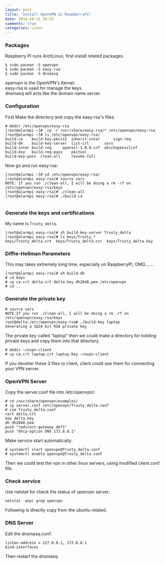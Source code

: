 ```yaml
---
layout: post
title: "Install OpenVPN in RaspberryPI"
date: 2014-10-21 20:35
comments: true
categories: Linux
---
```

### Packages
Raspberry PI runs ArchLinux, first install related packages.   

```
$ sudo pacman -S openvpn
$ sudo pacman -S easy-rsa
$ sudo pacman -S dnsmasq

```
openvpn is the OpenVPN's Kernel.    
easy-rsa is used for manage the keys.    
dnsmasq will acts like the domain name server.   
### Configuration
First Make the directory and copy the easy-rsa's files:   

```
# mkdir /etc/openvpn/easy-rsa
[root@alarmpi ~]#  cp -r /usr/share/easy-rsa/* /etc/openvpn/easy-rsa
[root@alarmpi ~]# ls /etc/openvpn/easy-rsa/
build-ca	build-key-pkcs12  inherit-inter      sign-req
build-dh	build-key-server  list-crl	     vars
build-inter	build-req	  openssl-1.0.0.cnf  whichopensslcnf
build-key	build-req-pass	  pkitool
build-key-pass	clean-all	  revoke-full

```
Now go and run easy-rsa:    

```
[root@alarmpi ~]# cd /etc/openvpn/easy-rsa/
[root@alarmpi easy-rsa]# source vars
NOTE: If you run ./clean-all, I will be doing a rm -rf on /etc/openvpn/easy-rsa/keys
[root@alarmpi easy-rsa]# ./clean-all 
[root@alarmpi easy-rsa]# ./build-ca


```

### Generate the keys and certifications
My name is `Trusty_delta`.    

```
[root@alarmpi easy-rsa]# sh build-key-server Trusty_delta
[root@alarmpi easy-rsa]# ls keys/Trusty_*
keys/Trusty_delta.crt  keys/Trusty_delta.csr  keys/Trusty_delta.key

```
### Diffie-Hellman Parameters
This may takes extremely long time, especially on RaspberryPI, OMG.......

```
[root@alarmpi easy-rsa]# sh build-dh 
# cd keys
# cp ca.crt delta.crt delta.key dh2048.pem /etc/openvpn
# cd ..

```
### Generate the private key

```
# source vars
NOTE:If you run ./clean-all, I will be doing a rm -rf on /etc/openvpn/easy-rsa/keys
root@delta:/etc/openvpn/easy-rsa# ./build-key laptop
Generating a 1024 bit RSA private key

```
The private key called "laptop" then we could make a directory for holding private keys and copy them into that directory.    

```
# mkdir ~/ovpn-client
# cp ca.crt laptop.crt laptop.key ~/ovpn-client

```
If you develier these 3 files to client, client could use them for connecting your VPN server.    
### OpenVPN Server
Copy the server.conf file into /etc/openvpn/:    

```
# cd /usr/share/openvpn/examples/
# cp server.conf /etc/openvpn/Trusty_delta.conf
# vim Trusty_delta.conf
cert delta.crt
key delta.key
dh dh2048.pem
push "redirect-gateway def1"
push "dhcp-option DNS 172.8.0.1"

```

Make service start automatically:    

```
# systemctl start openvpn@Trusty_delta.conf
# systemctl enable openvpn@Trusty_delta.conf

```
Then we could test the vpn in other linux servers, using modified client.conf file.    
### Check service
Use netstat for check the status of openvpn server:    

```
netstat -anp| grep openvpn

```

Following is directly copy from the ubuntu related. 
### DNS Server
Edit the dnsmasq.conf:   

```
listen-address = 127.0.0.1, 172.8.0.1
bind-interfaces

```
Then restart the dnsmasq.  
 
